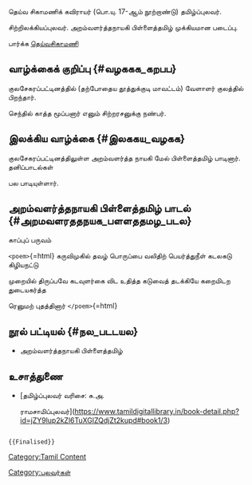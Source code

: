தெய்வ சிகாமணிக் கவிராயர் (பொ.யு. 17-ஆம் நூற்றாண்டு) தமிழ்ப்புலவர்.
சிற்றிலக்கியப்புலவர். அறம்வளர்த்தநாயகி பிள்ளைத்தமிழ் முக்கியமான படைப்பு.

பார்க்க [தெய்வசிகாமணி](தெய்வசிகாமணி "wikilink")

## வாழ்க்கைக் குறிப்பு {#வழககக_கறபப}

குலசேகரப்பட்டினத்தில் (தற்போதைய தூத்துக்குடி மாவட்டம்) வேளாளர் குலத்தில் பிறந்தார்.
செந்தில் காத்த மூப்பனார் எனும் சிற்றரசனுக்கு நண்பர்.

## இலக்கிய வாழ்க்கை {#இலககய_வழகக}

குலசேகரப்பட்டினத்திலுள்ள அறம்வளர்த்த நாயகி மேல் பிள்ளைத்தமிழ் பாடினார். தனிப்பாடல்கள்
பல பாடியுள்ளார்.

## அறம்வளர்த்தநாயகி பிள்ளைத்தமிழ் பாடல் {#அறமவளரததநயக_பளளததமழ_படல}

காப்புப் பருவம்

`<poem>`{=html} கருவிமுகில் தவழ் பொருப்பை வலிதிற் பெயர்த்துநீள் கடலகடு கிழியநட்டு
முறையில் திருப்பவே கடவுளர்கை விட உதித்த கடுவைத் தடக்கியே கறைமிடற துடையகர்த்த
ரெனுமற் புதத்தினார் `</poem>`{=html}

## நூல் பட்டியல் {#நல_படடயல}

-   அறம்வளர்த்தநாயகி பிள்ளைத்தமிழ்

## உசாத்துணை

-   [தமிழ்ப்புலவர் வரிசை: சு.அ.
    ராமசாமிப்புலவர்](https://www.tamildigitallibrary.in/book-detail.php?id=jZY9lup2kZl6TuXGlZQdjZt2kupd#book1/3)

```{=mediawiki}
{{Finalised}}
```
[Category:Tamil Content](Category:Tamil_Content "wikilink")
[Category:புலவர்கள்](Category:புலவர்கள் "wikilink")

